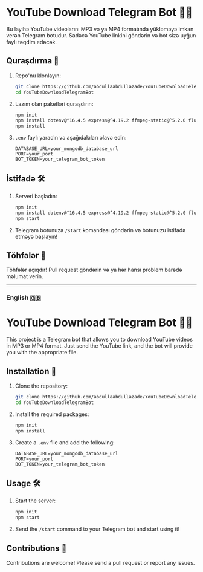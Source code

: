 # YouTube Download Telegram Bot 🎵🎥

Bu layihə YouTube videolarını MP3 və ya MP4 formatında yükləməyə imkan verən Telegram botudur. Sadəcə YouTube linkini göndərin və bot sizə uyğun faylı təqdim edəcək.

## Quraşdırma 🚀

1. Repo'nu klonlayın:
    ```bash
    git clone https://github.com/abdullaabdullazade/YouTubeDownloadTelegramBot.git
    cd YouTubeDownloadTelegramBot
    ```

2. Lazım olan paketləri quraşdırın:
    ```bash
    npm init
    npm install dotenv@^16.4.5 express@^4.19.2 ffmpeg-static@^5.2.0 fluent-ffmpeg@^2.1.3 mongoose@^8.4.4 node-telegram-bot-api@^0.66.0 nodemon@^3.1.4  ytdl-core@^4.11.5
    npm install
    ```

3. `.env` faylı yaradın və aşağıdakıları əlavə edin:
    ```plaintext
    DATABASE_URL=your_mongodb_database_url
    PORT=your_port
    BOT_TOKEN=your_telegram_bot_token
    ```

## İstifadə 🛠️

1. Serveri başladın:
    ```bash
    npm init
    npm install dotenv@^16.4.5 express@^4.19.2 ffmpeg-static@^5.2.0 fluent-ffmpeg@^2.1.3 mongoose@^8.4.4 node-telegram-bot-api@^0.66.0 nodemon@^3.1.4  ytdl-core@^4.11.5
    npm start
    ```

2. Telegram botunuza `/start` komandası göndərin və botunuzu istifadə etməyə başlayın!

## Töhfələr 👥

Töhfələr açıqdır! Pull request göndərin və ya hər hansı problem barədə məlumat verin.

---

### English 🇬🇧

# YouTube Download Telegram Bot 🎵🎥

This project is a Telegram bot that allows you to download YouTube videos in MP3 or MP4 format. Just send the YouTube link, and the bot will provide you with the appropriate file.

## Installation 🚀

1. Clone the repository:
    ```bash
    git clone https://github.com/abdullaabdullazade/YouTubeDownloadTelegramBot.git
    cd YouTubeDownloadTelegramBot
    ```

2. Install the required packages:
    ```bash
    npm init
    npm install
    ```

3. Create a `.env` file and add the following:
    ```plaintext
    DATABASE_URL=your_mongodb_database_url
    PORT=your_port
    BOT_TOKEN=your_telegram_bot_token
    ```

## Usage 🛠️

1. Start the server:
    ```bash
    npm init
    npm start
    ```

2. Send the `/start` command to your Telegram bot and start using it!

## Contributions 👥

Contributions are welcome! Please send a pull request or report any issues.


